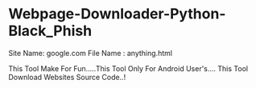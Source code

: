 # Webpage-Downloader-Python-Black_Phish
Site Name: google.com
File Name : anything.html

This Tool Make For Fun.....This Tool Only For Android User's.... This Tool Download Websites Source Code..! 
